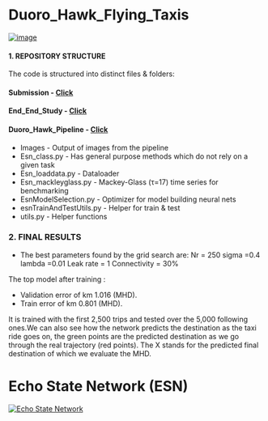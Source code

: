 # Duoro_Hawk_Flying_Taxis

[![image](https://www.linkpicture.com/q/BMW-1.jpg)](https://github.com/Rupesh707/Duoro_Hawk_Flying_Taxis/blob/Master/Duro_Hawk.ipynb)


#### 1. REPOSITORY STRUCTURE 
The code is structured into distinct files & folders:

#### Submission - [Click](https://github.com/Rupesh707/Duoro_Hawk_Flying_Taxis/tree/Master/submission_data%2Bparameters)

#### End_End_Study - [Click](https://github.com/Rupesh707/Duoro_Hawk_Flying_Taxis/blob/Master/Duro_Hawk.ipynb)

#### Duoro_Hawk_Pipeline - [Click](https://github.com/Rupesh707/Duoro_Hawk_Flying_Taxis)
- Images - Output of images from the pipeline
- Esn_class.py - Has general purpose methods which do not rely on a given task
- Esn_loaddata.py - Dataloader
- Esn_mackleyglass.py - Mackey-Glass (τ=17) time series for benchmarking
- EsnModelSelection.py - Optimizer for model building neural nets
- esnTrainAndTestUtils.py - Helper for train & test
- utils.py - Helper functions


### 2. FINAL RESULTS

- The best parameters found by the grid search are:
Nr = 250 sigma =0.4 lambda =0.01 Leak rate = 1 Connectivity = 30%

The top model after training :
- Validation error of km 1.016 (MHD).
- Train error of km 0.801 (MHD).

It is trained with the first 2,500 trips and tested over the 5,000 following ones.We can also see how the network predicts the destination as the taxi ride goes on, the green points are the predicted destination as we go through the real trajectory (red points). The X stands for the predicted final destination of which we evaluate the MHD.

# Echo State Network (ESN)


[![Echo State Network](https://www.linkpicture.com/q/ESN-Model.png)](https://www.linkpicture.com/view.php?img=LPic63bf7067ea4791208584718)
